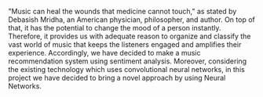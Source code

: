"Music can heal the wounds that medicine cannot touch," as stated by Debasish Mridha, an American physician, philosopher, and author. On top of that, it has the potential to change the mood of a person instantly. 
Therefore, it provides us with adequate reason to organize and classify the vast world of music that keeps the listeners engaged and amplifies their experience. 
Accordingly, we have decided to make a music recommendation system using sentiment analysis.
Moreover, considering the existing technology which uses convolutional neural networks, in this project we have decided to bring a novel approach by using Neural Networks.
